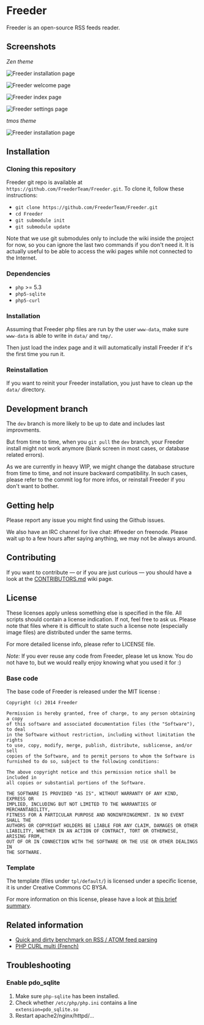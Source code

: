 Freeder
=======

Freeder is an open-source RSS feeds reader.

Screenshots
-----------

*Zen theme*

![Freeder installation page](https://raw.githubusercontent.com/FreederTeam/Freeder/master/doc/screenshots/zen_install.png)

![Freeder welcome page](https://raw.githubusercontent.com/FreederTeam/Freeder/master/doc/screenshots/zen_welcome.png)

![Freeder index page](https://raw.githubusercontent.com/FreederTeam/Freeder/master/doc/screenshots/zen_index.png)

![Freeder settings page](https://raw.githubusercontent.com/FreederTeam/Freeder/master/doc/screenshots/zen_settings.png)

*tmos theme*

![Freeder installation page](https://raw.githubusercontent.com/FreederTeam/Freeder/master/doc/screenshots/install.png)


Installation
------------

### Cloning this repository

Freeder git repo is available at `https://github.com/FreederTeam/Freeder.git`. To clone it, follow these instructions:

 * `git clone https://github.com/FreederTeam/Freeder.git`
 * `cd Freeder`
 * `git submodule init`
 * `git submodule update`

Note that we use git submodules only to include the wiki inside the project for now, so you can ignore the last two commands if you don't need it. It is actually useful to be able to access the wiki pages while not connected to the Internet.

### Dependencies

 * `php` >= 5.3
 * `php5-sqlite`
 * `php5-curl`

### Installation

Assuming that Freeder php files are run by the user `www-data`, make sure `www-data` is able to write in `data/` and `tmp/`.

Then just load the index page and it will automatically install Freeder if it's the first time you run it.

### Reinstallation

If you want to reinit your Freeder installation, you just have to clean up the `data/` directory.


Development branch
------------------

The `dev` branch is more likely to be up to date and includes last improvments.

But from time to time, when you `git pull` the `dev` branch, your Freeder install might not work anymore (blank screen in most cases, or database related errors).

As we are currently in heavy WIP, we might change the database structure from time to time, and not insure backward compatibility. In such cases, please refer to the commit log for more infos, or reinstall Freeder if you don't want to bother.


Getting help
------------

Please report any issue you might find using the Github issues.

We also have an IRC channel for live chat: #freeder on freenode. Please wait up to a few hours after saying anything, we may not be always around.


Contributing
------------

If you want to contribute — or if you are just curious — you should have a look
at the [CONTRIBUTORS.md](https://github.com/FreederTeam/Freeder/wiki/CONTRIBUTORS) wiki page.


License
-------

These licenses apply unless something else is specified in the file. All scripts should contain a license indication. If not, feel free to ask us. Please note that files where it is difficult to state such a license note (especially image files) are distributed under the same terms.

For more detailed license info, please refer to LICENSE file.

_Note:_ If you ever reuse any code from Freeder, please let us know. You do not have to, but we would really enjoy knowing what you used it for :)

### Base code
The base code of Freeder is released under the MIT license :
```
Copyright (c) 2014 Freeder

Permission is hereby granted, free of charge, to any person obtaining a copy
of this software and associated documentation files (the "Software"), to deal
in the Software without restriction, including without limitation the rights
to use, copy, modify, merge, publish, distribute, sublicense, and/or sell
copies of the Software, and to permit persons to whom the Software is
furnished to do so, subject to the following conditions:

The above copyright notice and this permission notice shall be included in
all copies or substantial portions of the Software.

THE SOFTWARE IS PROVIDED "AS IS", WITHOUT WARRANTY OF ANY KIND, EXPRESS OR
IMPLIED, INCLUDING BUT NOT LIMITED TO THE WARRANTIES OF MERCHANTABILITY,
FITNESS FOR A PARTICULAR PURPOSE AND NONINFRINGEMENT. IN NO EVENT SHALL THE
AUTHORS OR COPYRIGHT HOLDERS BE LIABLE FOR ANY CLAIM, DAMAGES OR OTHER
LIABILITY, WHETHER IN AN ACTION OF CONTRACT, TORT OR OTHERWISE, ARISING FROM,
OUT OF OR IN CONNECTION WITH THE SOFTWARE OR THE USE OR OTHER DEALINGS IN
THE SOFTWARE.
```


### Template
The template (files under `tpl/default/`) is licensed under a specific license, it is under Creative Commons CC BYSA.

For more information on this license, please have a look at [this brief summary](https://creativecommons.org/licenses/by-sa/4.0/).


Related information
-------------------

* [Quick and dirty benchmark on RSS / ATOM feed parsing](http://phyks.me/2014/07/benchmark_rss.html)
* [PHP CURL multi (French)](http://lehollandaisvolant.net/index.php?d=2014/05/20/19/21/36-php-faire-plusieurs-requetes-http-simultanees-avec-curl)


Troubleshooting
---------------

### Enable pdo_sqlite

 1. Make sure `php-sqlite` has been installed.
 2. Check whether `/etc/php/php.ini` contains a line `extension=pdo_sqlite.so`
 3. Restart apache2/nginx/httpd/…
